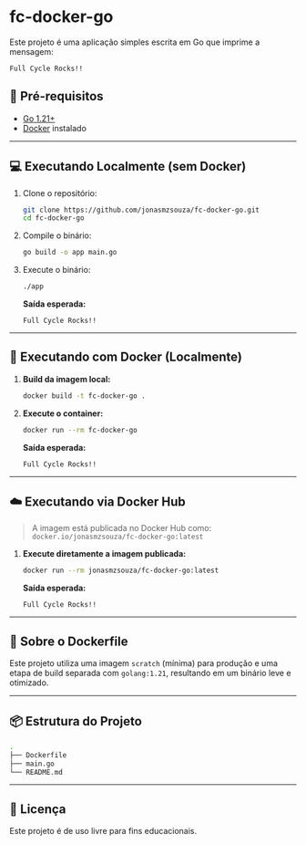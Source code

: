 # fc-docker-go

Este projeto é uma aplicação simples escrita em Go que imprime a mensagem:

```
Full Cycle Rocks!!
```

## 🚀 Pré-requisitos

- [Go 1.21+](https://go.dev/dl/)
- [Docker](https://www.docker.com/products/docker-desktop/) instalado

---

## 💻 Executando Localmente (sem Docker)

1. Clone o repositório:

   ```bash
   git clone https://github.com/jonasmzsouza/fc-docker-go.git
   cd fc-docker-go
   ```

2. Compile o binário:

   ```bash
   go build -o app main.go
   ```

3. Execute o binário:

   ```bash
   ./app
   ```

   **Saída esperada:**

   ```
   Full Cycle Rocks!!
   ```

---

## 🐳 Executando com Docker (Localmente)

1. **Build da imagem local:**

   ```bash
   docker build -t fc-docker-go .
   ```

2. **Execute o container:**

   ```bash
   docker run --rm fc-docker-go
   ```

   **Saída esperada:**

   ```
   Full Cycle Rocks!!
   ```

---

## ☁️ Executando via Docker Hub

> A imagem está publicada no Docker Hub como:  
> `docker.io/jonasmzsouza/fc-docker-go:latest`

1. **Execute diretamente a imagem publicada:**

   ```bash
   docker run --rm jonasmzsouza/fc-docker-go:latest
   ```

   **Saída esperada:**

   ```
   Full Cycle Rocks!!
   ```

---

## 📝 Sobre o Dockerfile

Este projeto utiliza uma imagem `scratch` (mínima) para produção e uma etapa de build separada com `golang:1.21`, resultando em um binário leve e otimizado.

---

## 📦 Estrutura do Projeto

```bash
.
├── Dockerfile
├── main.go
└── README.md
```

---

## 📃 Licença

Este projeto é de uso livre para fins educacionais.

